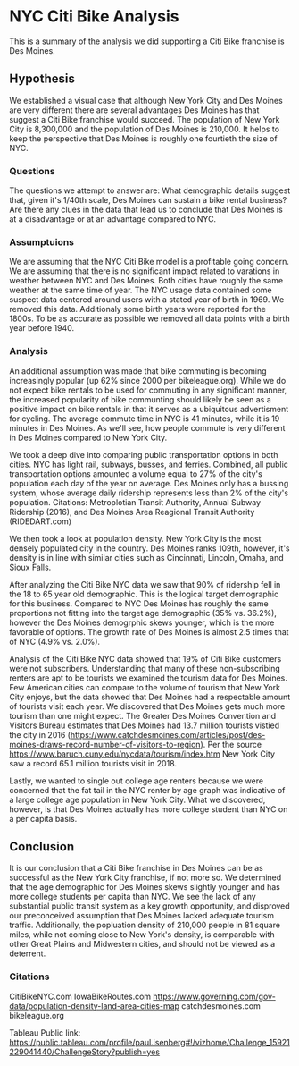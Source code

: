 
# NYC Citi Bike Analysis

This is a summary of the analysis we did supporting a Citi Bike franchise is Des Moines.

## Hypothesis

We established a visual case that although New York City and Des Moines are very different there are several advantages Des Moines has that suggest a Citi Bike franchise would succeed.  The population of New York City is 8,300,000 and the population of Des Moines is 210,000.  It helps to keep the perspective that Des Moines is roughly one fourtieth the size of NYC.

### Questions

The questions we attempt to answer are:
What demographic details suggest that, given it's 1/40th scale, Des Moines can sustain a bike rental business?
Are there any clues in the data that lead us to conclude that Des Moines is at a disadvantage or at an advantage compared to NYC.

### Assumptuions

We are assuming that the NYC Citi Bike model is a profitable going concern.
We are assuming that there is no significant impact related to varations in weather between NYC and Des Moines.  Both cities have roughly the same weather at the same time of year.
The NYC usage data contained some suspect data centered around users with a stated year of birth in 1969.  We removed this data.  Additionaly some birth years were reported for the 1800s.  To be as accurate as possible we removed all data points with a birth year before 1940.

### Analysis

An additional assumption was made that bike commuting is becoming increasingly popular (up 62% since 2000 per bikeleague.org).  While we do not expect bike rentals to be used for commuting in any significant manner, the increased popularity of bike communting should likely be seen as a positive impact on bike rentals in that it serves as a ubiquitous advertisment for cycling.  The average commute time in NYC is 41 minutes, while it is 19 minutes in Des Moines.  As we'll see, how people commute is very different in Des Moines compared to New York City.

We took a deep dive into comparing public transportation options in both cities.  NYC has light rail, subways, busses, and ferries.  Combined, all public transportation options amounted a volume equal to 27% of the city's population each day of the year on average.  Des Moines only has a bussing system, whose average daily ridership represents less than 2% of the city's population.  Citations: Metroplotian Transit Authority, Annual Subway Ridership (2016), and Des Moines Area Reagional Transit Authority (RIDEDART.com)

We then took a look at population density.  New York City is the most densely populated city in the country.  Des Moines ranks 109th, however, it's density is in line with similar cities such as Cincinnati, Lincoln, Omaha, and Sioux Falls.

After analyzing the Citi Bike NYC data we saw that 90% of ridership fell in the 18 to 65 year old demographic.  This is the logical target demographic for this business.  Compared to NYC Des Moines has roughly the same proportions not fitting into the target age demographic (35% vs. 36.2%), however the Des Moines demogrphic skews younger, which is the more favorable of options.  The growth rate of Des Moines is almost 2.5 times that of NYC (4.9% vs. 2.0%).

Analysis of the Citi Bike NYC data showed that 19% of Citi Bike customers were not subscribers. Understanding that many of these non-subscribing renters are apt to be tourists we examined the tourism data for Des Moines.  Few American cities can compare to the volume of tourism that New York City enjoys, but the data showed that Des Moines had a respectable amount of tourists visit each year.  We discovered that Des Moines gets much more tourism than one might expect.  The Greater Des Moines Convention and Visitors Bureau estimates that Des Moines had 13.7 million tourists vistied the city in 2016 (https://www.catchdesmoines.com/articles/post/des-moines-draws-record-number-of-visitors-to-region). Per the source https://www.baruch.cuny.edu/nycdata/tourism/index.htm New York City saw a record 65.1 million tourists visit in 2018.  

Lastly, we wanted to single out college age renters because we were concerned that the fat tail in the NYC renter by age graph was indicative of a large college age population in New York City.  What we discovered, however, is that Des Moines actually has more college student than NYC on a per capita basis.

## Conclusion

It is our conclusion that a Citi Bike franchise in Des Moines can be as successful as the New York City franchise, if not more so.  We determined that the age demographic for Des Moines skews slightly younger and has more college students per capita than NYC.  We see the lack of any substantial public transit system as a key growth opportunity, and disproved our preconceived assumption that Des Moines lacked adequate tourism traffic.  Additionally, the popluation density of 210,000 people in 81 square miles, while not coming close to New York's density, is comparable with other Great Plains and Midwestern cities, and should not be viewed as a deterrent.  

### Citations

CitiBikeNYC.com
IowaBikeRoutes.com
https://www.governing.com/gov-data/population-density-land-area-cities-map
catchdesmoines.com
bikeleague.org

Tableau Public link: https://public.tableau.com/profile/paul.isenberg#!/vizhome/Challenge_15921229041440/ChallengeStory?publish=yes
